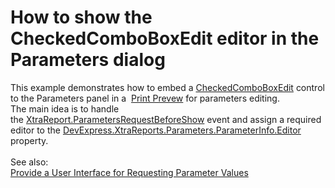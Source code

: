 # How to show the CheckedComboBoxEdit editor in the Parameters dialog


<p>This example demonstrates how to embed a <a href="https://documentation.devexpress.com/#WindowsForms/clsDevExpressXtraEditorsCheckedComboBoxEdittopic">CheckedComboBoxEdit</a> control to the Parameters panel in a  <a href="https://documentation.devexpress.com/XtraReports/CustomDocument10707.aspx">Print Prevew</a> for parameters editing.<br />The main idea is to handle the <a href="https://documentation.devexpress.com/#XtraReports/DevExpressXtraReportsUIXtraReport_ParametersRequestBeforeShowtopic">XtraReport.ParametersRequestBeforeShow</a> event and assign a required editor to the <a href="https://documentation.devexpress.com/CoreLibraries/DevExpressXtraReportsParametersParameterInfo_Editortopic.aspx">DevExpress.XtraReports.Parameters.ParameterInfo.Editor</a> property.<br /><br />See also:<br /><a href="https://documentation.devexpress.com/#XtraReports/CustomDocument10000">Provide a User Interface for Requesting Parameter Values</a></p>

<br/>


